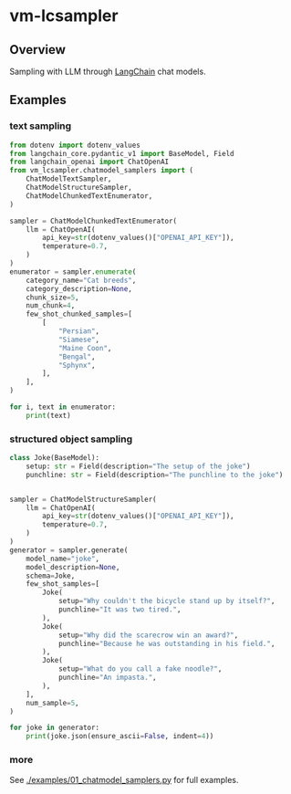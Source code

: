 # vm-lcsampler

## Overview
Sampling with LLM through [LangChain](https://python.langchain.com/v0.2/docs/introduction/) chat models.


## Examples

### text sampling
```python
from dotenv import dotenv_values
from langchain_core.pydantic_v1 import BaseModel, Field
from langchain_openai import ChatOpenAI
from vm_lcsampler.chatmodel_samplers import (
    ChatModelTextSampler,
    ChatModelStructureSampler,
    ChatModelChunkedTextEnumerator,
)

sampler = ChatModelChunkedTextEnumerator(
    llm = ChatOpenAI(
        api_key=str(dotenv_values()["OPENAI_API_KEY"]),
        temperature=0.7,
    )
)
enumerator = sampler.enumerate(
    category_name="Cat breeds",
    category_description=None,
    chunk_size=5,
    num_chunk=4,
    few_shot_chunked_samples=[
        [
            "Persian",
            "Siamese",
            "Maine Coon",
            "Bengal",
            "Sphynx",
        ],
    ],
)

for i, text in enumerator:
    print(text)
```

### structured object sampling
```python
class Joke(BaseModel):
    setup: str = Field(description="The setup of the joke")
    punchline: str = Field(description="The punchline to the joke")


sampler = ChatModelStructureSampler(
    llm = ChatOpenAI(
        api_key=str(dotenv_values()["OPENAI_API_KEY"]),
        temperature=0.7,
    )
)
generator = sampler.generate(
    model_name="joke",
    model_description=None,
    schema=Joke,
    few_shot_samples=[
        Joke(
            setup="Why couldn't the bicycle stand up by itself?",
            punchline="It was two tired.",
        ),
        Joke(
            setup="Why did the scarecrow win an award?",
            punchline="Because he was outstanding in his field.",
        ),
        Joke(
            setup="What do you call a fake noodle?",
            punchline="An impasta.",
        ),
    ],
    num_sample=5,
)

for joke in generator:
    print(joke.json(ensure_ascii=False, indent=4))

```


### more

See [./examples/01_chatmodel_samplers.py](./examples/01_chatmodel_samplers.py) for full examples.